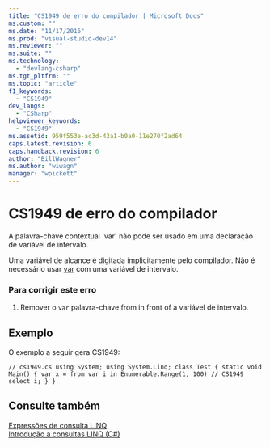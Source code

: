 ```yaml
---
title: "CS1949 de erro do compilador | Microsoft Docs"
ms.custom: ""
ms.date: "11/17/2016"
ms.prod: "visual-studio-dev14"
ms.reviewer: ""
ms.suite: ""
ms.technology: 
  - "devlang-csharp"
ms.tgt_pltfrm: ""
ms.topic: "article"
f1_keywords: 
  - "CS1949"
dev_langs: 
  - "CSharp"
helpviewer_keywords: 
  - "CS1949"
ms.assetid: 959f553e-ac3d-43a1-b0a0-11e270f2ad64
caps.latest.revision: 6
caps.handback.revision: 6
author: "BillWagner"
ms.author: "wiwagn"
manager: "wpickett"
---
```

# CS1949 de erro do compilador
A palavra\-chave contextual 'var' não pode ser usado em uma declaração de variável de intervalo.  
  
 Uma variável de alcance é digitada implicitamente pelo compilador. Não é necessário usar [var](../../csharp/language-reference/keywords/var.md) com uma variável de intervalo.  
  
### Para corrigir este erro  
  
1.  Remover o `var` palavra\-chave from in front of a variável de intervalo.  
  
## Exemplo  
 O exemplo a seguir gera CS1949:  
  
```  
// cs1949.cs using System; using System.Linq; class Test { static void Main() { var x = from var i in Enumerable.Range(1, 100) // CS1949 select i; } }  
```  
  
## Consulte também  
 [Expressões de consulta LINQ](../../csharp/programming-guide/linq-query-expressions/index.md)   
 [Introdução a consultas LINQ \(C\#\)](../../csharp/programming-guide/concepts/linq/introduction-to-linq-queries.md)